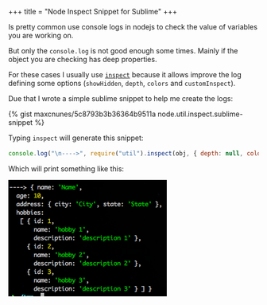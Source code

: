 +++
title = "Node Inspect Snippet for Sublime"
+++

Is pretty common use console logs in nodejs to check the value of variables you are working on.

But only the `console.log` is not good enough some times. Mainly if the object you are checking has deep properties.

For these cases I usually use [`inspect`](http://nodejs.org/api/util.html#util_util_inspect_object_options) because it allows improve the log defining some options (`showHidden`, `depth`, `colors` and `customInspect`).

Due that I wrote a simple sublime snippet to help me create the logs:

{% gist maxcnunes/5c8793b3b36364b9511a node.util.inspect.sublime-snippet %}

Typing `inspect` will generate this snippet:

```js
console.log("\n---->", require("util").inspect(obj, { depth: null, colors: true }));
```

Which will print something like this:

![Node Inspect](/assets/node-inspect.png)

